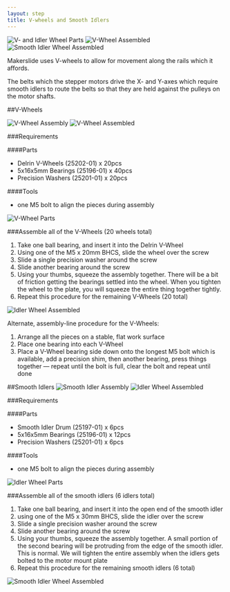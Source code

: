 ```yaml
---
layout: step
title: V-wheels and Smooth Idlers
---
```


![V- and Idler Wheel Parts](../imgs/tPictures/so_vw_iw_parts_2.jpg)
![V-Wheel Assembled](../imgs/tPictures/so_vwi_vwheel_2.jpg)
![Smooth Idler Wheel Assembled](../imgs/tPictures/so_smooth_idler_2.jpg)

Makerslide uses V-wheels to allow for movement along the rails which it affords.

The belts which the stepper motors drive the X- and Y-axes which require smooth idlers to route the belts so that they are held against the pulleys on the motor shafts.

##V-Wheels

![V-Wheel Assembly](../imgs/tPictures/25203-02_2.png)
![V-Wheel Assembled](../imgs/tPictures/so_vwi_vwheel_2.jpg)

###Requirements

####Parts

* Delrin V-Wheels (25202-01) x 20pcs
* 5x16x5mm Bearings (25196-01) x 40pcs
* Precision Washers (25201-01) x 20pcs

####Tools

* one M5 bolt to align the pieces during assembly

![V-Wheel Parts](../imgs/tPictures/so_vw_iw_vw_parts_4.jpg)

###Assemble all of the V-Wheels (20 wheels total)
1. Take one ball bearing, and insert it into the Delrin V-Wheel
2. Using one of the M5 x 20mm BHCS, slide the wheel over the screw
3. Slide a single precision washer around the screw
4. Slide another bearing around the screw
5. Using your thumbs, squeeze the assembly together. There will be a bit of friction getting the bearings settled into the wheel. When you tighten the wheel to the plate, you will squeeze the entire thing together tightly.
6. Repeat this procedure for the remaining V-Wheels (20 total)

![Idler Wheel Assembled](../imgs/tPictures/so_vwi_vwheel_4.jpg)

Alternate, assembly-line procedure for the V-Wheels:

1. Arrange all the pieces on a stable, flat work surface
2. Place one bearing into each V-Wheel 
3. Place a V-Wheel bearing side down onto the longest M5 bolt which is available, add a precision shim, then another bearing, press things together — repeat until the bolt is full, clear the bolt and repeat until done

##Smooth Idlers
![Smooth Idler Assembly](../imgs/tPictures/25197-02_2.png)
![Idler Wheel Assembled](../imgs/tPictures/so_vwi_vwheel_2.jpg)

###Requirements

####Parts

* Smooth Idler Drum (25197-01) x 6pcs
* 5x16x5mm Bearings (25196-01) x 12pcs
* Precision Washers (25201-01) x 6pcs

####Tools

* one M5 bolt to align the pieces during assembly

![Idler Wheel Parts](../imgs/tPictures/so_vw_iw_idlerparts_4.jpg)

###Assemble all of the smooth idlers (6 idlers total)

1. Take one ball bearing, and insert it into the open end of the smooth idler
2. using one of the M5 x 30mm BHCS, slide the idler over the screw
3. Slide a single precision washer around the screw
4. Slide another bearing around the screw
5. Using your thumbs, squeeze the assembly together. A small portion of the second bearing will be protruding from the edge of the smooth idler. This is normal. We will tighten the entire assembly when the idlers gets bolted to the motor mount plate
6. Repeat this procedure for the remaining smooth idlers (6 total)

![Smooth Idler Wheel Assembled](../imgs/tPictures/so_smooth_idler_4.jpg)